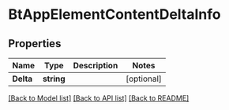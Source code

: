 # BtAppElementContentDeltaInfo

## Properties

Name | Type | Description | Notes
------------ | ------------- | ------------- | -------------
**Delta** | **string** |  | [optional] 

[[Back to Model list]](../README.md#documentation-for-models) [[Back to API list]](../README.md#documentation-for-api-endpoints) [[Back to README]](../README.md)



